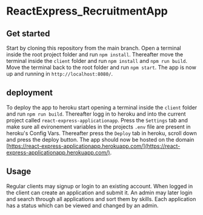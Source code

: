 # ReactExpress_RecruitmentApp

## Get started
Start by cloning this repository from the main branch. Open a terminal inside the root project folder and run ```npm install```.
Thereafter move the terminal inside the ``client`` folder and run ```npm install``` and ```npm run build```.
Move the terminal back to the root folder and run ```npm start```.
The app is now up and running in ```http://localhost:8080/```.

## deployment
To deploy the app to heroku start opening a terminal inside the ``client`` folder and run ```npm run build```.
Thereafter logg in to heroku and into the current project called ``react-express-applicationapp``.
Press the ```Settings``` tab and make sure all evironement variables in the projects ``.env`` file are present in heroku's Config Vars. Thereafter press the ```Deploy``` tab in heroku, scroll down and press the deploy button. 
The app should now be hosted on the domain [https://react-express-applicationapp.herokuapp.com/](https://react-express-applicationapp.herokuapp.com/).

## Usage
Regular clients may signup or login to an existing account. When logged in the client can create an application and submit it. An admin may later login and search through all applications and sort them by skills. Each application has a status which can be viewed and changed by an admin.
